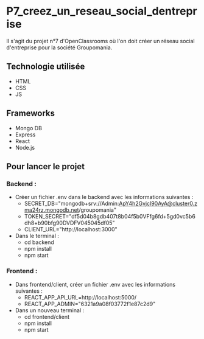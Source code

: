 # P7_creez_un_reseau_social_dentreprise

Il s'agit du projet n°7 d'OpenClassrooms où l'on doit créer un réseau social d'entreprise pour la société Groupomania.

## Technologie utilisée 

- HTML
- CSS
- JS

## Frameworks

- Mongo DB
- Express
- React
- Node.js

## Pour lancer le projet 

### Backend :

- Créer un fichier .env dans le backend avec les informations suivantes :
  - SECRET_DB="mongodb+srv://Admin:ApY4h2Gvjcl90AyA@cluster0.zma24rz.mongodb.net/groupomania"
  - TOKEN_SECRET="df5d04b8gdb407t8b04f5b0VFfg6fd+5gd0vc5b6dh8+b90bfg90DVDFV045045df05"
  - CLIENT_URL="http://localhost:3000"
- Dans le terminal :
  - cd backend
  - npm install
  - npm start

### Frontend :

- Dans frontend/client, créer un fichier .env avec les informations suivantes :
  - REACT_APP_API_URL=http://localhost:5000/
  - REACT_APP_ADMIN="6321a9a08f03772f1e87c2d9"
- Dans un nouveau terminal :
  - cd frontend/client
  - npm install
  - npm start
